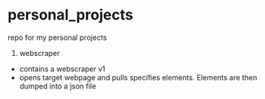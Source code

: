 # personal_projects
repo for my personal projects

1. webscraper
- contains a webscraper v1
- opens target webpage and pulls specifies elements. Elements are then dumped into a json file